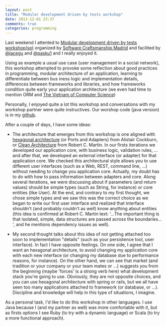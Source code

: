 ```yaml
---
layout: post
title: "Modular development driven by tests workshop"
date: 2013-12-01 23:37
comments: true
categories: programming
---
```


Last weekend I attented to [Modular development driven by tests workshop(sp)](http://www.meetup.com/madswcraft/events/152606792) organized by [Software Craftsmanship Madrid](http://www.meetup.com/madswcraft/) and facilited by [@jacegu](https://twitter.com/jacegu) and [@pasku1](https://twitter.com/pasku1) and I really enjoyed it. 

Using as example a usual use case (user management in a social network), this workshop attempted to provoke some reflection about good practices in programming, modular architecture of an application, learning to differentiate between bus iness logic and implementation details, differences between frameworks and libraries, and how frameworks condition quite early your application architecture (we even had time to mention ORM and [The Vietnam of Computer Science](http://blogs.tedneward.com/2006/06/26/The+Vietnam+Of+Computer+Science.aspx)) 

Personally, I enjoyed quite a lot this workshop and conversations with my workshop partner were quite instructives. Our worshop code (java version) is in my [github](https://github.com/amisai/modularTDDWorkshop).

After a couple of days, I have some ideas:

* The architecture that emerges from this workshop is one aligned with [hexagonal architecture](http://alistair.cockburn.us/Hexagonal+architecture) (or Ports and Adapters) from Alistair Cockburn, or [Clean Architecture](http://blog.8thlight.com/uncle-bob/2012/08/13/the-clean-architecture.html) from Robert C. Martin. In our firsts iterations we developed our application core, with business logic, validation rules, ... and after that, we developed an external interface (or adapter) for that application core. We checked this architectural style allows you to use different user interfaces (such as a Web, REST, command line, ...) without needing to change you application core. Actually, my doubt has to do with how to pass information between adapters and core. Along several iterations, we were discussing about if parameters (and return values) should be simple types (such as String, for instance) or core entities (like User). At the end, and contrary to my first thought, we chose simple types and we saw this was the correct choice as we began to write our first user interface and realized that interface shouldn't (and probably couldn't as well) know anything about entities (this idea is confirmed at Robert C. Martin text: '...The important thing is that isolated, simple, data structures are passed across the boundaries... ', and he mentions dependency issues as well).

* My second thought talks about this idea of not getting attached too soon to implementation "details" (such as your persistence tool, user interface). In fact I have opposite feelings. On one side, I agree that I want an hexagonal architecture, to avoid changing my application core with each new interface (or changing my database due to performance reasons, for instance). On the other hand, we can see that market (and tradition or your company or  your team mates or ...) suggests you from the beginning (maybe 'forces' is a strong verb here) what development stack you're going to use. Obviously, they are not opposite choices, and you can use hexagonal architecture with spring or rails, but we all have seen too many applications attached to framework (or database, or ...). Discipline and knowledge will help in this type of situations, I imagine.

As a personal task, I'd like to do this workshop in other languages. I use Java because I (and my partner as well) was more comfortable with it, but as firsts options I see Ruby (to try with a dynamic language) or Scala (to try a more functional approach).